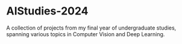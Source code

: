 # AIStudies-2024
A collection of projects from my final year of undergraduate studies, spanning various topics in Computer Vision and Deep Learning.
